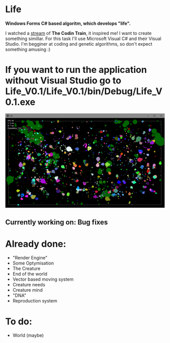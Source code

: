 # Life
<p><b>Windows Forms C# based algoritm, which develops "life".</b>

<p>I watched a <a href="https://youtu.be/qzFlnX-z38U">stream</a> of <b>The Codin Train</b>, it inspired me! I want to create something simillar. 
For this task I'll use Microsoft Visual C# and their Visual Studio. I'm begginer at coding and genetic algorithms, so don't expect something amusing :)

<p><h1> If you want to run the application without Visual Studio go to <b>Life_V0.1/Life_V0.1/bin/Debug/Life_V0.1.exe</b></h1>

<center><img src="https://raw.githubusercontent.com/MisterBE2/Life/master/Life_progress_03.PNG" alt="The program"></center>

<p><h2> Currently working on: <b>Bug fixes</b></h2>

<p><h1>Already done:</h1>
<ul>
  <li>"Render Engine"</li>
  <li>Some Optymisation</li>
  <li>The Creature</li>
  <li>End of the world</li>
  <li>Vector based moving system</li>
  <li>Creature needs</li>
  <li>Creature mind</li>
  <li>"DNA"</li>
  <li>Reproduction system</li>
 </ul>
  
<p><h1>To do:</h1>
<ul>
<li>World (maybe)</li>  
</ul>
